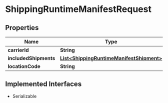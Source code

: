 

# ShippingRuntimeManifestRequest


## Properties

| Name | Type | Description | Notes |
|------------ | ------------- | ------------- | -------------|
|**carrierId** | **String** |  |  [optional] |
|**includedShipments** | [**List&lt;ShippingRuntimeManifestShipment&gt;**](ShippingRuntimeManifestShipment.md) |  |  [optional] |
|**locationCode** | **String** |  |  [optional] |


## Implemented Interfaces

* Serializable


